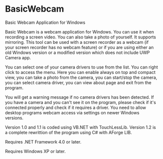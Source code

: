 # BasicWebcam
Basic Webcam Application for Windows

Basic Webcam is a webcam application for Windows. You can use it when recording a screen video. You can also take a photo of yourself. It supports mirroring. This tool can be used with a screen recorder as a webcam (if your screen recorder has no webcam feature) or if you are using either an old Windows version or a modified version which does not include UWP Camera app.

You can select one of your camera drivers to use from the list. You can right click to access the menu. Here you can enable always on top and compact view, you can take a photo from the camera, you can start/stop the camera, you can select camera driver, you can view about page and exit from the program. 

You will get a warning message if no camera drivers has been detected. If you have a camera and you can't see it on the program, please check if it's connected properly and check if it requires a driver. You need to allow desktop programs webcam access via settings on newer Windows versions.

Version 1.0 and 1.1 is coded using VB.NET with TouchLessLib. Version 1.2 is a complete rewrittion of the program using C# with AForge LIB.

Requires .NET Framework 4.0 or later.

Requires Windows XP or later.
